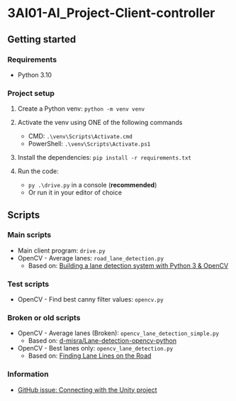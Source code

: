 # 3AI01-AI_Project-Client-controller

## Getting started
### Requirements
- Python 3.10

### Project setup
1. Create a Python venv: `python -m venv venv`
	
2. Activate the venv using ONE of the following commands
	- CMD: `.\venv\Scripts\Activate.cmd`
	- PowerShell: `.\venv\Scripts\Activate.ps1`
	
3. Install the dependencies: `pip install -r requirements.txt`

4. Run the code:
	- `py .\drive.py` in a console (**recommended**)
	- Or run it in your editor of choice


## Scripts
### Main scripts
- Main client program: `drive.py`
- OpenCV - Average lanes: `road_lane_detection.py`
  - Based on: [Building a lane detection system
with Python 3 & OpenCV](https://medium.com/analytics-vidhya/building-a-lane-detection-system-f7a727c6694)


### Test scripts
- OpenCV - Find best canny filter values: `opencv.py`

### Broken or old scripts
- OpenCV - Average lanes (Broken): `opencv_lane_detection_simple.py`
  - Based on: [d-misra/Lane-detection-opencv-python
](https://github.com/d-misra/Lane-detection-opencv-python/blob/master/Lane-detection-opencv.ipynb)
- OpenCV - Best lanes only: `opencv_lane_detection.py`
  - Based on: [Finding Lane Lines on the Road
](https://jefflirion.github.io/udacity_car_nanodegree_project01/P1.html)


### Information
- [GitHub issue: Connecting with the Unity project](https://github.com/udacity/self-driving-car-sim/issues/131)